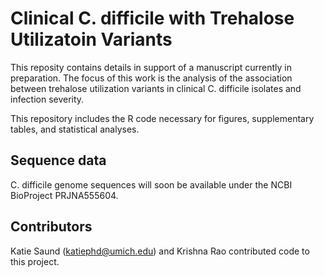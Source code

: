# Clinical C. difficile with Trehalose Utilizatoin Variants  
This reposity contains details in support of a manuscript currently in preparation. The focus of this work is the analysis of the association between trehalose utilization variants in clinical C. difficile isolates and infection severity.  
  
This repository includes the R code necessary for figures, supplementary tables, and statistical analyses.  
  
## Sequence data  
C. difficile genome sequences will soon be available under the NCBI BioProject PRJNA555604.   
  
## Contributors    
Katie Saund (katiephd@umich.edu) and Krishna Rao contributed code to this project.  
